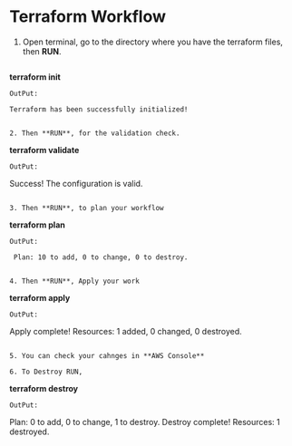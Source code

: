 # Terraform Workflow

1. Open terminal, go to the directory where you have the terraform files, then **RUN**.
   ```
  **terraform init**
   ```
   OutPut:
   ```
    Terraform has been successfully initialized!
   ```

2. Then **RUN**, for the validation check.
   ```
  **terraform validate**
   ```
   OutPut:
   ```
   Success! The configuration is valid.
   ```

3. Then **RUN**, to plan your workflow
   ```
  **terraform plan**
   ```
   OutPut:
   ```
     Plan: 10 to add, 0 to change, 0 to destroy.
   ```

4. Then **RUN**, Apply your work
   ```
  **terraform apply**
   ```
   OutPut:
   ```
   Apply complete! Resources: 1 added, 0 changed, 0 destroyed.
   ```

5. You can check your cahnges in **AWS Console**

6. To Destroy RUN,
   ```
  **terraform destroy**
   ```
   OutPut:
   ```
   Plan: 0 to add, 0 to change, 1 to destroy.
   Destroy complete! Resources: 1 destroyed.
   ```
   
